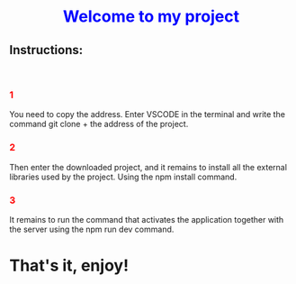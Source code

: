 <h1 style="color:blue;text-align:center;">Welcome to my project</h1>
<h2 style="font-weight:bold;"> Instructions:</h2>
<br>
<h3 style="color:red;">1</h3>
You need to copy the address. Enter VSCODE in the terminal and write the command git clone + the address of the project.
<br>
<h3 style="color:red;">2</h3>
 Then enter the downloaded project, and it remains to install all the external libraries used by the project. Using the npm install command.
 <br>
<h3 style="color:red;">3</h3>
 It remains to run the command that activates the application together with the server using the npm run dev command.
 
 
 # That's it, enjoy!